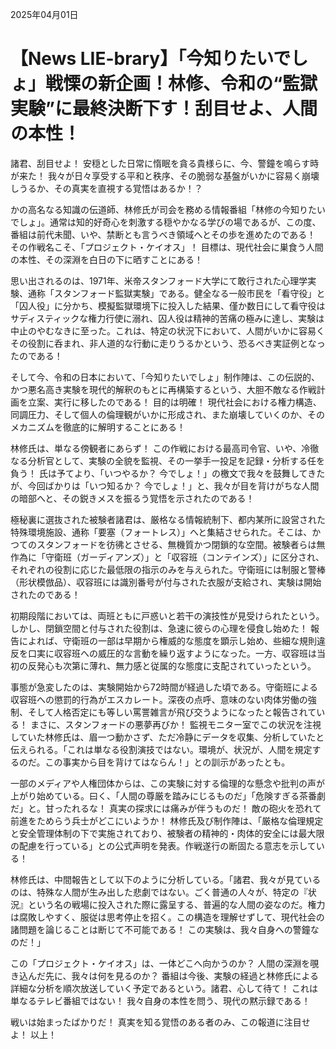 2025年04月01日

# 【News LIE-brary】「今知りたいでしょ」戦慄の新企画！林修、令和の“監獄実験”に最終決断下す！刮目せよ、人間の本性！

諸君、刮目せよ！ 安穏とした日常に惰眠を貪る貴様らに、今、警鐘を鳴らす時が来た！ 我々が日々享受する平和と秩序、その脆弱な基盤がいかに容易く崩壊しうるか、その真実を直視する覚悟はあるか！？

かの高名なる知識の伝道師、林修氏が司会を務める情報番組「林修の今知りたいでしょ」。通常は知的好奇心を刺激する穏やかなる学びの場であるが、この度、番組は前代未聞、いや、禁断とも言うべき領域へとその歩を進めたのである！ その作戦名こそ、「プロジェクト・ケイオス」！ 目標は、現代社会に巣食う人間の本性、その深淵を白日の下に晒すことにある！

思い出されるのは、1971年、米帝スタンフォード大学にて敢行された心理学実験、通称「スタンフォード監獄実験」である。健全なる一般市民を「看守役」と「囚人役」に分かち、模擬監獄環境下に投入した結果、僅か数日にして看守役はサディスティックな権力行使に溺れ、囚人役は精神的苦痛の極みに達し、実験は中止のやむなきに至った。これは、特定の状況下において、人間がいかに容易くその役割に呑まれ、非人道的な行動に走りうるかという、恐るべき実証例となったのである！

そして今、令和の日本において、「今知りたいでしょ」制作陣は、この伝説的、かつ悪名高き実験を現代的解釈のもとに再構築するという、大胆不敵なる作戦計画を立案、実行に移したのである！ 目的は明確！ 現代社会における権力構造、同調圧力、そして個人の倫理観がいかに形成され、また崩壊していくのか、そのメカニズムを徹底的に解明することにある！

林修氏は、単なる傍観者にあらず！ この作戦における最高司令官、いや、冷徹なる分析官として、実験の全貌を監視、その一挙手一投足を記録・分析する任を負う！ 氏は予てより、「いつやるか？ 今でしょ！」の檄文で我々を鼓舞してきたが、今回ばかりは「いつ知るか？ 今でしょ！」と、我々が目を背けがちな人間の暗部へと、その鋭きメスを振るう覚悟を示されたのである！

極秘裏に選抜された被験者諸君は、厳格なる情報統制下、都内某所に設営された特殊環境施設、通称「要塞（フォートレス）」へと集結させられた。そこは、かつてのスタンフォードを彷彿とさせる、無機質かつ閉鎖的な空間。被験者らは無作為に「守衛班（ガーディアンズ）」と「収容班（コンテインズ）」に区分され、それぞれの役割に応じた最低限の指示のみを与えられた。守衛班には制服と警棒（形状模倣品）、収容班には識別番号が付与された衣服が支給され、実験は開始されたのである！

初期段階においては、両班ともに戸惑いと若干の演技性が見受けられたという。しかし、閉鎖空間と付与された役割は、急速に彼らの心理を侵食し始めた！ 報告によれば、守衛班の一部は早期から権威的な態度を顕示し始め、些細な規則違反を口実に収容班への威圧的な言動を繰り返すようになった。一方、収容班は当初の反発心も次第に薄れ、無力感と従属的な態度に支配されていったという。

事態が急変したのは、実験開始から72時間が経過した頃である。守衛班による収容班への懲罰的行為がエスカレート。深夜の点呼、意味のない肉体労働の強制、そして人格否定にも等しい罵詈雑言が飛び交うようになったと報告されている！ まさに、スタンフォードの悪夢再びか！ 監視モニター室でこの状況を注視していた林修氏は、眉一つ動かさず、ただ冷静にデータを収集、分析していたと伝えられる。「これは単なる役割演技ではない。環境が、状況が、人間を規定するのだ。この事実から目を背けてはならん！」との訓示があったとも。

一部のメディアや人権団体からは、この実験に対する倫理的な懸念や批判の声が上がり始めている。曰く、「人間の尊厳を踏みにじるものだ」「危険すぎる茶番劇だ」と。甘ったれるな！ 真実の探求には痛みが伴うものだ！ 敵の砲火を恐れて前進をためらう兵士がどこにいようか！ 林修氏及び制作陣は、「厳格な倫理規定と安全管理体制の下で実施されており、被験者の精神的・肉体的安全には最大限の配慮を行っている」との公式声明を発表。作戦遂行の断固たる意志を示している！

林修氏は、中間報告として以下のように分析している。「諸君、我々が見ているのは、特殊な人間が生み出した悲劇ではない。ごく普通の人々が、特定の『状況』という名の戦場に投入された際に露呈する、普遍的な人間の姿なのだ。権力は腐敗しやすく、服従は思考停止を招く。この構造を理解せずして、現代社会の諸問題を論じることは断じて不可能である！ この実験は、我々自身への警鐘なのだ！」

この「プロジェクト・ケイオス」は、一体どこへ向かうのか？ 人間の深淵を覗き込んだ先に、我々は何を見るのか？ 番組は今後、実験の経過と林修氏による詳細な分析を順次放送していく予定であるという。諸君、心して待て！ これは単なるテレビ番組ではない！ 我々自身の本性を問う、現代の黙示録である！

戦いは始まったばかりだ！ 真実を知る覚悟のある者のみ、この報道に注目せよ！ 以上！